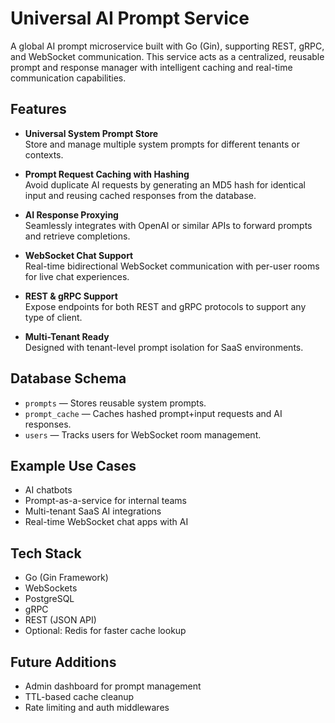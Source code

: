 # Universal AI Prompt Service

A global AI prompt microservice built with Go (Gin), supporting REST, gRPC, and WebSocket communication. This service acts as a centralized, reusable prompt and response manager with intelligent caching and real-time communication capabilities.

## Features

- **Universal System Prompt Store**  
  Store and manage multiple system prompts for different tenants or contexts.

- **Prompt Request Caching with Hashing**  
  Avoid duplicate AI requests by generating an MD5 hash for identical input and reusing cached responses from the database.

- **AI Response Proxying**  
  Seamlessly integrates with OpenAI or similar APIs to forward prompts and retrieve completions.

- **WebSocket Chat Support**  
  Real-time bidirectional WebSocket communication with per-user rooms for live chat experiences.

- **REST & gRPC Support**  
  Expose endpoints for both REST and gRPC protocols to support any type of client.

- **Multi-Tenant Ready**  
  Designed with tenant-level prompt isolation for SaaS environments.

## Database Schema

- `prompts` — Stores reusable system prompts.
- `prompt_cache` — Caches hashed prompt+input requests and AI responses.
- `users` — Tracks users for WebSocket room management.

## Example Use Cases

- AI chatbots
- Prompt-as-a-service for internal teams
- Multi-tenant SaaS AI integrations
- Real-time WebSocket chat apps with AI

## Tech Stack

- Go (Gin Framework)
- WebSockets
- PostgreSQL
- gRPC
- REST (JSON API)
- Optional: Redis for faster cache lookup

## Future Additions

- Admin dashboard for prompt management  
- TTL-based cache cleanup  
- Rate limiting and auth middlewares  
